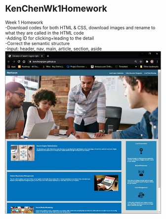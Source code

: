 # KenChenWk1Homework
Week 1 Homework</br>
-Download codes for both HTML & CSS, download images and rename to what they are called in the HTML code</br>
-Adding ID for clicking+leading to the detail</br>
-Correct the semantic structure</br>
-Input: header, nav, main, article, section, aside<br/>
<img src="assets/images/Screenshot1.JPG" width="700">
